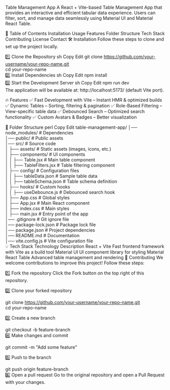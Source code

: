 Table Management App
A React + Vite-based Table Management App that provides an interactive and efficient tabular data experience. Users can filter, sort, and manage data seamlessly using Material UI and Material React Table.

📖 Table of Contents
Installation
Usage
Features
Folder Structure
Tech Stack
Contributing
License
Contact
🛠 Installation
Follow these steps to clone and set up the project locally.

1️⃣ Clone the Repository
sh
Copy
Edit
git clone https://github.com/your-username/your-repo-name.git  
cd your-repo-name  
2️⃣ Install Dependencies
sh
Copy
Edit
npm install  
3️⃣ Start the Development Server
sh
Copy
Edit
npm run dev  
The application will be available at: http://localhost:5173/ (default Vite port).

🔥 Features
✅ Fast Development with Vite – Instant HMR & optimized builds
✅ Dynamic Tables – Sorting, filtering & pagination
✅ Role-Based Filtering – View-specific table data
✅ Debounced Search – Optimized search functionality
✅ Custom Avatars & Badges – Better visualization

📂 Folder Structure
perl
Copy
Edit
table-management-app/
│── node_modules/          # Dependencies  
│── public/                # Public assets  
│── src/                   # Source code  
│   ├── assets/            # Static assets (images, icons, etc.)  
│   ├── components/        # UI components  
│   │   ├── Table.jsx          # Main table component  
│   │   ├── TableFilters.jsx   # Table filtering component  
│   ├── config/            # Configuration files  
│   │   ├── tableData.json     # Sample table data  
│   │   ├── tableSchema.json   # Table schema definition  
│   ├── hooks/             # Custom hooks  
│   │   ├── useDebounce.js     # Debounced search hook  
│   ├── App.css            # Global styles  
│   ├── App.jsx            # Main React component  
│   ├── index.css          # Main styles  
│   ├── main.jsx           # Entry point of the app  
│── .gitignore             # Git ignore file  
│── package-lock.json      # Package lock file  
│── package.json           # Project dependencies  
│── README.md              # Documentation  
│── vite.config.js         # Vite configuration file  
💡 Tech Stack
Technology	Description
React + Vite	Fast frontend framework with Vite as a build tool
Material UI	UI component library for styling
Material React Table	Advanced table management and rendering
🤝 Contributing
We welcome contributions to improve this project! Follow these steps:

1️⃣ Fork the repository
Click the Fork button on the top right of this repository.

2️⃣ Clone your forked repository

git clone https://github.com/your-username/your-repo-name.git  
cd your-repo-name 

3️⃣ Create a new branch

git checkout -b feature-branch  
4️⃣ Make changes and commit

git commit -m "Add some feature"  

5️⃣ Push to the branch

git push origin feature-branch  
6️⃣ Open a pull request
Go to the original repository and open a Pull Request with your changes.

